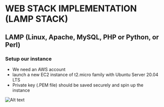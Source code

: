 # WEB STACK IMPLEMENTATION (LAMP STACK)

## LAMP (Linux, Apache, MySQL, PHP or Python, or Perl)
### Setup our instance
- We need an AWS account 
- launch a new EC2 instance of t2.micro family with Ubuntu Server 20.04 LTS
- Private key (.PEM file) should be saved securely and spin up the instance

![Alt text](Images/instance%20pic.png)
